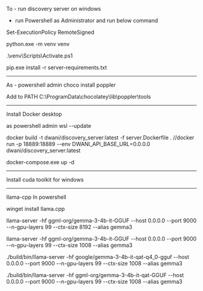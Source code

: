 To - run discovery server on windows


- run Powershell as Administrator and run below command

Set-ExecutionPolicy RemoteSigned

python.exe -m venv venv

.\venv\Scripts\Activate.ps1

pip.exe install -r server-requirements.txt


---
As - powershell admin
choco install poppler


Add to PATH
C:\ProgramData\chocolatey\lib\poppler\tools


---

Install Docker desktop

as powershell admin
wsl --update

 docker build -t dwani/discovery_server:latest -f server.Dockerfile .
//docker run -p 18889:18889 --env DWANI_API_BASE_URL=0.0.0.0 dwani/discovery_server:latest

docker-compose.exe up -d

---

Install cuda toolkit for windows


---
llama-cpp
In powershell

winget install llama.cpp


llama-server -hf ggml-org/gemma-3-4b-it-GGUF --host 0.0.0.0 --port 9000 --n-gpu-layers 99 --ctx-size 8192 --alias gemma3 


llama-server -hf ggml-org/gemma-3-4b-it-GGUF --host 0.0.0.0 --port 9000 --n-gpu-layers 99 --ctx-size 1008 --alias gemma3 



./build/bin/llama-server -hf google/gemma-3-4b-it-qat-q4_0-gguf --host 0.0.0.0 --port 9000 --n-gpu-layers 99 --ctx-size 1008 --alias gemma3


./build/bin/llama-server -hf ggml-org/gemma-3-4b-it-qat-GGUF --host 0.0.0.0 --port 9000 --n-gpu-layers 99 --ctx-size 1008 --alias gemma3